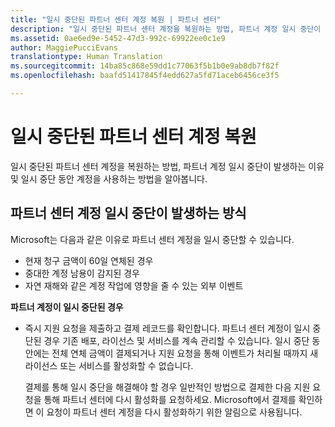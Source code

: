 ```yaml
---
title: "일시 중단된 파트너 센터 계정 복원 | 파트너 센터"
description: "일시 중단된 파트너 센터 계정을 복원하는 방법, 파트너 계정 일시 중단이 발생하는 이유 및 일시 중단 동안 계정을 사용하는 방법을 알아봅니다."
ms.assetid: 0ae6ed9e-5452-47d3-992c-69922ee0c1e9
author: MaggiePucciEvans
translationtype: Human Translation
ms.sourcegitcommit: 14ba85c868e59dd1c77063f5b1b0e9ab8db7f82f
ms.openlocfilehash: baafd51417845f4edd627a5fd71aceb6456ce3f5

---
```


# 일시 중단된 파트너 센터 계정 복원


일시 중단된 파트너 센터 계정을 복원하는 방법, 파트너 계정 일시 중단이 발생하는 이유 및 일시 중단 동안 계정을 사용하는 방법을 알아봅니다.

## <a href="" id="suspendedpartnercenteraccounts"></a>파트너 센터 계정 일시 중단이 발생하는 방식


Microsoft는 다음과 같은 이유로 파트너 센터 계정을 일시 중단할 수 있습니다.

-   현재 청구 금액이 60일 연체된 경우
-   중대한 계정 남용이 감지된 경우
-   자연 재해와 같은 계정 작업에 영향을 줄 수 있는 외부 이벤트

**파트너 계정이 일시 중단된 경우**

-   즉시 지원 요청을 제출하고 결제 레코드를 확인합니다. 파트너 센터 계정이 일시 중단된 경우 기존 배포, 라이선스 및 서비스를 계속 관리할 수 있습니다. 일시 중단 동안에는 전체 연체 금액이 결제되거나 지원 요청을 통해 이벤트가 처리될 때까지 새 라이선스 또는 서비스를 활성화할 수 없습니다.

    결제를 통해 일시 중단을 해결해야 할 경우 일반적인 방법으로 결제한 다음 지원 요청을 통해 파트너 센터에 다시 활성화를 요청하세요. Microsoft에서 결제를 확인하면 이 요청이 파트너 센터 계정을 다시 활성화하기 위한 알림으로 사용됩니다.

 

 






<!--HONumber=Nov16_HO4-->


